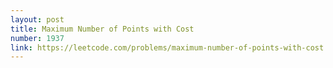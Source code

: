 ```yaml
---
layout: post
title: Maximum Number of Points with Cost
number: 1937
link: https://leetcode.com/problems/maximum-number-of-points-with-cost
---
```

